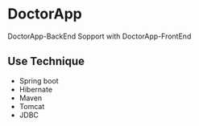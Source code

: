 # DoctorApp
DoctorApp-BackEnd Sopport with DoctorApp-FrontEnd

## Use Technique
* Spring boot
* Hibernate
* Maven
* Tomcat
* JDBC

